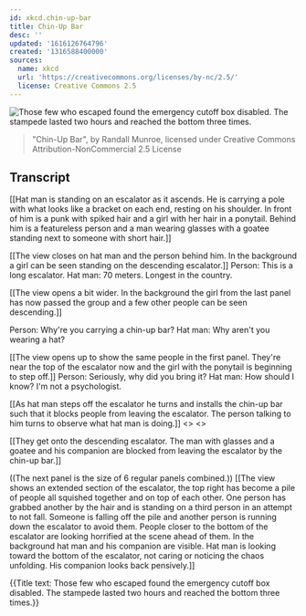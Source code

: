 ```yaml
---
id: xkcd.chin-up-bar
title: Chin-Up Bar
desc: ''
updated: '1616126764796'
created: '1316588400000'
sources:
  name: xkcd
  url: 'https://creativecommons.org/licenses/by-nc/2.5/'
  license: Creative Commons 2.5
---
```

![Those few who escaped found the emergency cutoff box disabled. The stampede lasted two hours and reached the bottom three times.](https://imgs.xkcd.com/comics/chin_up_bar.png)
> "Chin-Up Bar", by Randall Munroe, licensed under Creative Commons Attribution-NonCommercial 2.5 License

## Transcript
[[Hat man is standing on an escalator as it ascends. He is carrying a pole with what looks like a bracket on each end, resting on his shoulder. In front of him is a punk with spiked hair and a girl with her hair in a ponytail. Behind him is a featureless person and a man wearing glasses with a goatee standing next to someone with short hair.]]

[[The view closes on hat man and the person behind him. In the background a girl can be seen standing on the descending escalator.]]
Person: This is a long escalator.
Hat man: 70 meters. Longest in the country.

[[The view opens a bit wider. In the background the girl from the last panel has now passed the group and a few other people can be seen descending.]]

Person: Why're you carrying a chin-up bar?
Hat man: Why aren't you wearing a hat?

[[The view opens up to show the same people in the first panel. They're near the top of the escalator now and the girl with the ponytail is beginning to step off.]]
Person: Seriously, why did you bring it?
Hat man: How should I know? I'm not a psychologist.

[[As hat man steps off the escalator he turns and installs the chin-up bar such that it blocks people from leaving the escalator. The person talking to him turns to observe what hat man is doing.]]
<<Twist>>
<<Click click>>

[[They get onto the descending escalator. The man with glasses and a goatee and his companion are blocked from leaving the escalator by the chin-up bar.]]

((The next panel is the size of 6 regular panels combined.))
[[The view shows an extended section of the escalator, the top right has become a pile of people all squished together and on top of each other. One person has grabbed another by the hair and is standing on a third person in an attempt to not fall. Someone is falling off the pile and another person is running down the escalator to avoid them. People closer to the bottom of the escalator are looking horrified at the scene ahead of them. In the background hat man and his companion are visible. Hat man is looking toward the bottom of the escalator, not caring or noticing the chaos unfolding. His companion looks back pensively.]]

{{Title text: Those few who escaped found the emergency cutoff box disabled. The stampede lasted two hours and reached the bottom three times.}}
